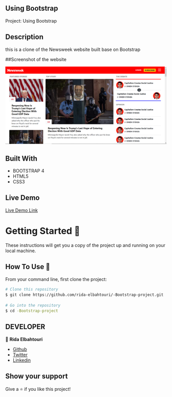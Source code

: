 ## Using Bootstrap

Project: Using Bootstrap

## Description

this is a clone of the Newsweek website built base on Bootstrap

##Screenshot of the website

![Screenshot](assets/img/Screenshot.png)

## Built With

- BOOTSTRAP 4
- HTML5
- CSS3

## Live Demo

[Live Demo Link](https://rawcdn.githack.com/rida-elbahtouri/-Bootstrap-project/7d49d470a04f470c86503638e75027c5a80f564a/index.html)

# Getting Started 🚀

These instructions will get you a copy of the project up and running on your local machine.

## How To Use 🔧

From your command line, first clone the project:

```bash
# Clone this repository
$ git clone https://github.com/rida-elbahtouri/-Bootstrap-project.git

# Go into the repository
$ cd -Bootstrap-project

```

## DEVELOPER

👤 **Rida Elbahtouri**

- [Github](https://github.com/rida-elbahtouri)
- [Twitter](https://twitter.com/RElbahtouri)
- [Linkedin](https://www.linkedin.com/in/rida-elbahtouri-36a8a7185/)

## Show your support

Give a ⭐️ if you like this project!
